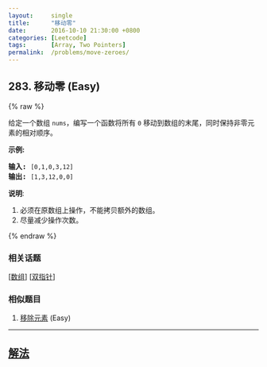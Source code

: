 ```yaml
---
layout:     single
title:      "移动零"
date:       2016-10-10 21:30:00 +0800
categories: [Leetcode]
tags:       [Array, Two Pointers]
permalink:  /problems/move-zeroes/
---
```


## 283. 移动零 (Easy)

{% raw %}

<p>给定一个数组 <code>nums</code>，编写一个函数将所有 <code>0</code> 移动到数组的末尾，同时保持非零元素的相对顺序。</p>

<p><strong>示例:</strong></p>

<pre><strong>输入:</strong> <code>[0,1,0,3,12]</code>
<strong>输出:</strong> <code>[1,3,12,0,0]</code></pre>

<p><strong>说明</strong>:</p>

<ol>
	<li>必须在原数组上操作，不能拷贝额外的数组。</li>
	<li>尽量减少操作次数。</li>
</ol>

{% endraw %}

### 相关话题
  [[数组](https://github.com/openset/leetcode/tree/master/tag/array/README.md)]
  [[双指针](https://github.com/openset/leetcode/tree/master/tag/two-pointers/README.md)]

### 相似题目
  1. [移除元素](/problems/remove-element) (Easy)

---

## [解法](https://github.com/openset/leetcode/tree/master/problems/move-zeroes)
